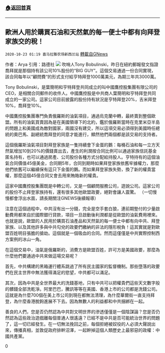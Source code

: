 ###  [:house:返回首頁](https://github.com/ourhimalayas/txt)
---

## 歐洲人用於購買石油和天然氣的每一便士中都有向拜登家族交的稅！
`2020-10-23 01:19 喜马拉雅农场新西兰站` [轉載自GNews](https://gnews.org/zh-hant/441838/)

作者：Arya 引用：路德社
![]()![](https://gnews-media-offload.s3.amazonaws.com/wp-content/uploads/2020/10/22211835/3332-izrvxmf1965355.png)
吹哨人Tony Bobulinski，昨日在紐約郵報發文指證喬拜就是那個持有該公司10%股份的“BIG GUY”。這個交易通過一份合同實現，該合同每年以“顧問費“的形式支付給亨特拜登1000萬美元，為期三年共3000萬。

Tony Bobulinski，是葉簡明和亨特拜登共同成立的叫中國鷹控股集團有限公司的CEO，是相關合同郵件的收件人。中國鷹控股是中共商人葉簡明和亨特拜登共同成立的一家公司。這家公司目前披露的股份持有狀況是亨特拜登20%，吉米拜登10%，喬拜登10%。

中國鷹控股集團專門負責俄羅斯的油氣項目，通過烏克蘭中轉，最終賣到整個歐盟。所有的油氣買賣因為是在美國領導下的北約，鑑於俄羅斯當時在克里米亞半島的問題上和美國成為敵對國家，兩國沒有建交，所以這項交易必須得到美國時任總統的奧巴馬、副總統喬拜登的同意才能進行，顯然他們兩個都是該交易的支持者。

這個俄羅斯油氣項目對拜登家族是一隻持續會下金蛋的鵝：每桶石油和每一立方天然氣增加10到20%的價錢賣出去，產生的利潤按合同比例可以通過家族信託基金匿名持有，也可以通過房產、公司股份各種方式分配給持股人。亨特持有的這個油氣合同價值45億美金，合同期5年，合同到期時如果拜登家族依舊牢據權力，那麼他們依舊可以繼續保有這只下金蛋的鵝。而如果拜登家族失勢，換了新的權貴當權，那麼這個45億合同又會去用來賄賂新的權貴。

這家中國鷹控股集團既是中轉公司，又是一個顧問服務公司，遊說公司。這家公司的股份不止拜登家族持有，還有很多其他歐盟政要，絕對會讓人震驚。 （一切慢慢都會浮出水面，請長期關注GNEWS後續報導）

注意在這個過程中，中共沒有出一分錢，完全是空手套白狼，連前期墊付的少量啟動費用都來自於國際銀行貸款，項目一旦啟動後利潤都是從歐盟的油氣費用裡來。也就是說，歐盟的人民用於購買石油產品和天然氣的每一便士中都有向中共、拜登家族、以及其他許多與中共勾兌的政要們繳納的非法的隱形稅負！這其實就是對歐盟百姓明目張膽的搶劫。這個就是一個吸血的合同。然而這僅僅是中共實際控制西方案例的冰山一角。

在這個交易中，油氣是俄羅斯的，消費方是歐盟百姓，許可方是美國政要，那麼為什麼他們要通過中共來做這場交易呢？

首先，中共構建的黑箱運行體系跳過了所有民主國家的監督機制。那些墮落的政要們在民主世界中無法獲得滿足的慾望，中共都可以滿足。

其次，因為中共是全世界最大的洗錢基地，只有中共可以把權貴們這些天文數字般的髒錢全部洗乾淨。阿里巴巴，騰訊等等在美國、香港上市的公司都是洗錢公司。這就是為什麼700個在美上市公司到現在都無法清理，為什麼華爾街一直支持拜登，為什麼香港脫鉤進展不下去。因為無數人的利益都和中共捆綁在一起。

善良的人們，您是否仍然認為中共對文明世界的滲透僅僅是一個陰謀論？您是否仍然認為這些政治遊戲離每個普通人很遙遠？已經不是中共是否可能統治世界的問題了，這一切已經發生。在一切無法挽回之前，每個拒絕被奴役的人必須大聲說出來，傳播真相，並敦促政府排幹沼澤，一起幹掉這個人類歷史上最邪惡的政權：中國共產黨。

0
